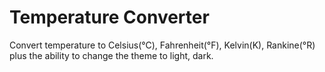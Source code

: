 # Temperature Converter

Convert temperature to Celsius(°C), Fahrenheit(°F), Kelvin(K), Rankine(°R) plus the ability to change the theme to light, dark.

